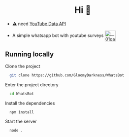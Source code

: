 

<h1 align="center">Hi 👋</h1>

- ⚠ need [YouTube Data API](https://developers.google.com/youtube/v3/getting-started)

- A simple whatsapp bot with youtube surveys <a href="https://github.com/GloomyDarkness/WhatsBot" target="blank"><img align="center" src="https://seeklogo.com/images/W/whatsapp-icon-logo-6E793ACECD-seeklogo.com.png" alt="__01gab__" height="35" width="35" /></a>


## Running locally

Clone the project

```bash
  git clone https://github.com/GloomyDarkness/WhatsBot
```

Enter the project directory

```bash
  cd WhatsBot
```

Install the dependencies

```bash
  npm install
```

Start the server

```bash
  node .
```
